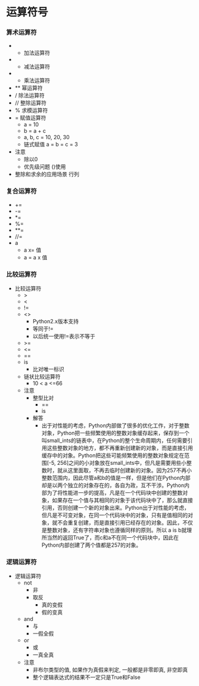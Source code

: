 # 运算符号

### 算术运算符
- + 加法运算符
- - 减法运算符
- * 乘法运算符
- ** 幂运算符
- / 除法运算符
- // 整除运算符
- % 求模运算符
- = 赋值运算符
	- a = 10
	- b = a + c
	- a, b, c = 10, 20, 30
	- 链式赋值 a = b = c = 3
- 注意
	- 除以0
	- 优先级问题 ()使用
- 整除和求余的应用场景 行列

### 复合运算符
- +=
- -=
- *=
- %=
- **=
- //=
- a
	- a  x= 值
	- a = a x 值

### 比较运算符
- 比较运算符
	- \>
	- <
	- !=
	- <>
		- Python2.x版本支持
		- 等同于!=
		- 以后统一使用!=表示不等于
	- \>=
	- <=
	- ==
	- is
		- 比对唯一标识
	- 链状比较运算符
		- 10 < a <=66
	- 注意
		- 整型比对
			- ==
			- is
		- 解答
			- 出于对性能的考虑，Python内部做了很多的优化工作，对于整数对象，Python把一些频繁使用的整数对象缓存起来，保存到一个叫small_ints的链表中，在Python的整个生命周期内，任何需要引用这些整数对象的地方，都不再重新创建新的对象，而是直接引用缓存中的对象。Python把这些可能频繁使用的整数对象规定在范围[-5, 256]之间的小对象放在small_ints中，但凡是需要用些小整数时，就从这里面取，不再去临时创建新的对象。因为257不再小整数范围内，因此尽管a和b的值是一样，但是他们在Python内部却是以两个独立的对象存在的，各自为政，互不干涉。Python内部为了将性能进一步的提高，凡是在一个代码块中创建的整数对象，如果存在一个值与其相同的对象于该代码块中了，那么就直接引用，否则创建一个新的对象出来。Python出于对性能的考虑，但凡是不可变对象，在同一个代码块中的对象，只有是值相同的对象，就不会重复创建，而是直接引用已经存在的对象。因此，不仅是整数对象，还有字符串对象也遵循同样的原则。所以 a is b就理所当然的返回True了，而c和a不在同一个代码块中，因此在Python内部创建了两个值都是257的对象。

### 逻辑运算符
- 逻辑运算符
	- not
		- 非
		- 取反
			- 真的变假
			- 假的变真
	- and
		- 与
		- 一假全假
	- or
		- 或
		- 一真全真
	- 注意
		- 非布尔类型的值, 如果作为真假来判定, 一般都是非零即真, 非空即真
		- 整个逻辑表达式的结果不一定只是True和False